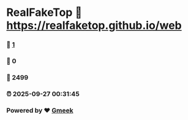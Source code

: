 # RealFakeTop :link: https://realfaketop.github.io/web 
### :page_facing_up: [1](https://realfaketop.github.io/web/tag.html) 
### :speech_balloon: 0 
### :hibiscus: 2499 
### :alarm_clock: 2025-09-27 00:31:45 
### Powered by :heart: [Gmeek](https://github.com/Meekdai/Gmeek)
